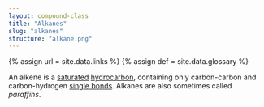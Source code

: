 ```yaml
---
layout: compound-class
title: "Alkanes"
slug: "alkanes"
structure: "alkane.png"
---
```

{% assign url = site.data.links %}
{% assign def = site.data.glossary %}

An alkene is a [saturated][] [hydrocarbon][], containing only carbon-carbon and carbon-hydrogen [single bonds][]. Alkanes are also sometimes called *paraffins*.





[saturated]: #  "{{ def.saturated.def }}"
[hydrocarbon]: #  "{{ def.hydrocarbon.def }}"
[single bonds]: #  "{{ def.single-bond.def }}"

